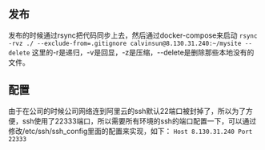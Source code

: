 ## 发布
发布的时候通过rsync把代码同步上去，然后通过docker-compose来启动
`
rsync -rvz ./ --exclude-from=.gitignore calvinsun@8.130.31.240:~/mysite --delete
`
这里的-r是递归，-v是回显，-z是压缩，--delete是删除那些本地没有的文件。

## 配置
由于在公司的时候公司网络连到阿里云的ssh默认22端口被封掉了，所以为了方便，ssh使用了22333端口，所以需要所有环境的ssh的端口配置一下，可以通过修改/etc/ssh/ssh_config里面的配置来实现，如下：
`
Host 8.130.31.240
     Port 22333
`

